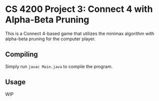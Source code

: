 # CS 4200 Project 3: Connect 4 with Alpha-Beta Pruning

This is a Connect 4-based game that utilizes the minimax algorithm with alpha-beta pruning for the computer player.

## Compiling

Simply run `javac Main.java` to compile the program.

## Usage

WIP